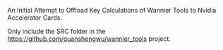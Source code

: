 An Initial Attempt to Offload Key Calculations of Wannier Tools to Nvidia Accelerator Cards.

Only include the SRC folder in the https://github.com/quanshengwu/wannier_tools project.
